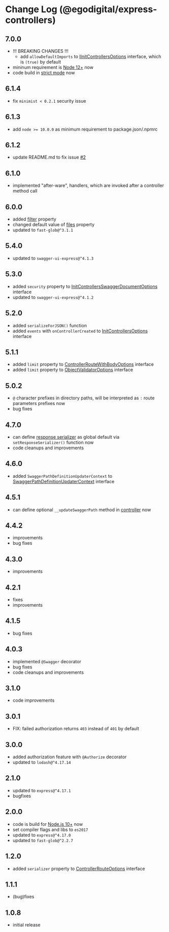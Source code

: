 # Change Log (@egodigital/express-controllers)

## 7.0.0

* !!! BREAKING CHANGES !!!
  * add `allowDefaultImports` to [IInitControllersOptions](https://egodigital.github.io/express-controllers/interfaces/_index_.iinitcontrollersoptions.html) interface, which is `(true)` by default
* mininum requirement is [Node 12+](https://nodejs.org/dist/latest-v12.x/docs/api/) now
* code build in [strict mode](https://www.typescriptlang.org/docs/handbook/compiler-options.html) now

## 6.1.4

* fix `minimist < 0.2.1` security issue

## 6.1.3

* add `node >= 10.0.0` as minimum requirement to package.json/.npmrc

## 6.1.2

* update README.md to fix issue [#2](https://github.com/egodigital/express-controllers/issues/2)

## 6.1.0

* implemented "after-ware", handlers, which are invoked after a controller method call

## 6.0.0

* added [filter](https://egodigital.github.io/express-controllers/interfaces/_index_.initcontrollersoptions.html#filter) property
* changed default value of [files](https://egodigital.github.io/express-controllers/interfaces/_index_.initcontrollersoptions.html#files) property
* updated to `fast-glob@^3.1.1`

## 5.4.0

* updated to `swagger-ui-express@^4.1.3`

## 5.3.0

* added `security` property to [InitControllersSwaggerDocumentOptions](https://egodigital.github.io/express-controllers/interfaces/_swagger_.initcontrollersswaggerdocumentoptions.html) interface
* updated to `swagger-ui-express@^4.1.2`

## 5.2.0

* added `serializeForJSON()` function
* added `events` with `onControllerCreated` to [InitControllersOptions](https://egodigital.github.io/express-controllers/interfaces/_index_.initcontrollersoptions.html) interface

## 5.1.1

* added `limit` property to [ControllerRouteWithBodyOptions](https://egodigital.github.io/express-controllers/interfaces/_index_.controllerroutewithbodyoptions.html) interface
* added `limit` property to [ObjectValidatorOptions](https://egodigital.github.io/express-controllers/interfaces/_index_.objectvalidatoroptions.html) interface

## 5.0.2

* `@` character prefixes in directory paths, will be interpreted as `:` route parameters prefixes now
* bug fixes

## 4.7.0

* can define [response serializer](https://egodigital.github.io/express-controllers/modules/_index_.html#responseserializer) as global default via `setResponseSerializer()` function now
* code cleanups and improvements

## 4.6.0

* added `SwaggerPathDefinitionUpdaterContext` to [SwaggerPathDefinitionUpdaterContext](https://egodigital.github.io/express-controllers/interfaces/_swagger_.swaggerpathdefinitionupdatercontext.html) interface

## 4.5.1

* can define optional `__updateSwaggerPath` method in [controller](https://egodigital.github.io/express-controllers/interfaces/_index_.controller.html) now

## 4.4.2

* improvements
* bug fixes

## 4.3.0

* improvements

## 4.2.1

* fixes
* improvements

## 4.1.5

* bug fixes

## 4.0.3

* implemented `@Swagger` decorator
* bug fixes
* code cleanups and improvements

## 3.1.0

* code improvements

## 3.0.1

* FIX: failed authorization returns `403` instead of `401` by default

## 3.0.0

* added authorization feature with `@Authorize` decorator
* updated to `lodash@^4.17.14`

## 2.1.0

* updated to `express@^4.17.1`
* bugfixes

## 2.0.0

* code is build for [Node.js 10+](https://nodejs.org/dist/latest-v10.x/docs/api/) now
* set compiler flags and libs to `es2017`
* updated to `express@^4.17.0`
* updated to `fast-glob@^2.2.7`

## 1.2.0

* added `serializer` property to [ControllerRouteOptions](https://egodigital.github.io/express-controllers/interfaces/_index_.controllerrouteoptions.html) interface

## 1.1.1

* (bug)fixes

## 1.0.8

* initial release
